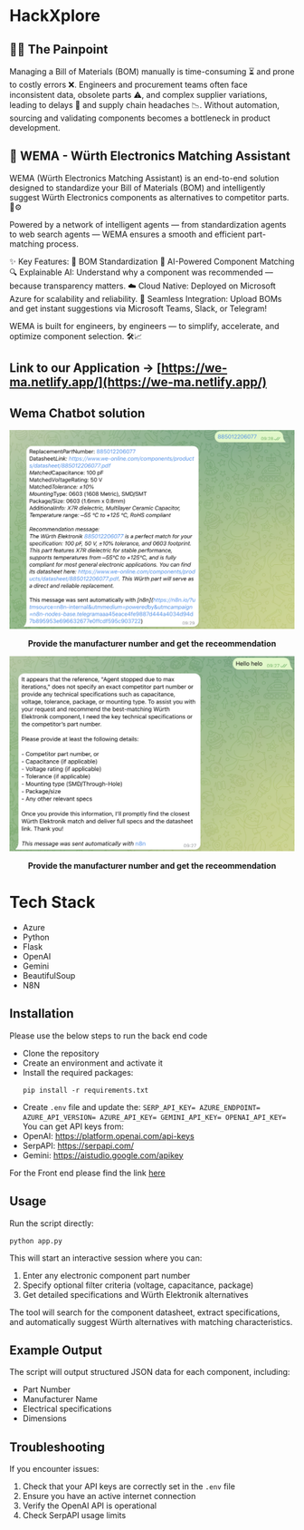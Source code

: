 # HackXplore

## 🚧🔧 The Painpoint

Managing a Bill of Materials (BOM) manually is time-consuming ⏳ and prone to costly errors ❌. Engineers and procurement teams often face inconsistent data, obsolete parts ⚠️, and complex supplier variations, leading to delays 🚫 and supply chain headaches 📉. Without automation, sourcing and validating components becomes a bottleneck in product development.


## 🚀 WEMA - Würth Electronics Matching Assistant

WEMA (Würth Electronics Matching Assistant) is an end-to-end solution designed to standardize your Bill of Materials (BOM) and intelligently suggest Würth Electronics components as alternatives to competitor parts. 🧠⚙️

Powered by a network of intelligent agents — from standardization agents to web search agents — WEMA ensures a smooth and efficient part-matching process.

✨ Key Features:
🔄 BOM Standardization
🤖 AI-Powered Component Matching
🔍 Explainable AI: Understand why a component was recommended — because transparency matters.
☁️ Cloud Native: Deployed on Microsoft Azure for scalability and reliability.
🤝 Seamless Integration: Upload BOMs and get instant suggestions via Microsoft Teams, Slack, or Telegram!

WEMA is built for engineers, by engineers — to simplify, accelerate, and optimize component selection. 🛠️📈

## Link to our Application -> [https://we-ma.netlify.app/](https://we-ma.netlify.app/)

## Wema Chatbot solution


<p align="center">
  <img src="resources/Screenshot 2025-05-18 at 11.47.12.png" width="800" />
</p>
<p align="center">
    <b>Provide the manufacturer number and get the receommendation</b> 
</p>



<p align="center">
  <img src="resources/Screenshot 2025-05-18 at 11.47.28.png" width="800" />
</p>
<p align="center">
    <b>Provide the manufacturer number and get the receommendation</b> 
</p>



# Tech Stack
- Azure
- Python
- Flask
- OpenAI
- Gemini
- BeautifulSoup
- N8N

## Installation 
Please use the below steps to run the back end code
- Clone the repository
- Create an environment and activate it
- Install the required packages:
   ```
   pip install -r requirements.txt
   ```
- Create `.env` file and update the:
`
SERP_API_KEY=
AZURE_ENDPOINT=
AZURE_API_VERSION=
AZURE_API_KEY=
GEMINI_API_KEY=
OPENAI_API_KEY=
`
You can get API keys from:
- OpenAI: https://platform.openai.com/api-keys
- SerpAPI: https://serpapi.com/
- Gemini: https://aistudio.google.com/apikey

For the Front end please find the link [here](https://github.com/jordibernandi/hackxplore_fe)

## Usage

Run the script directly:
```
python app.py
```

This will start an interactive session where you can:
1. Enter any electronic component part number
2. Specify optional filter criteria (voltage, capacitance, package)
3. Get detailed specifications and Würth Elektronik alternatives

The tool will search for the component datasheet, extract specifications, and automatically suggest Würth alternatives with matching characteristics.

## Example Output

The script will output structured JSON data for each component, including:
- Part Number
- Manufacturer Name
- Electrical specifications
- Dimensions

## Troubleshooting

If you encounter issues:
1. Check that your API keys are correctly set in the `.env` file
2. Ensure you have an active internet connection
3. Verify the OpenAI API is operational
4. Check SerpAPI usage limits 
